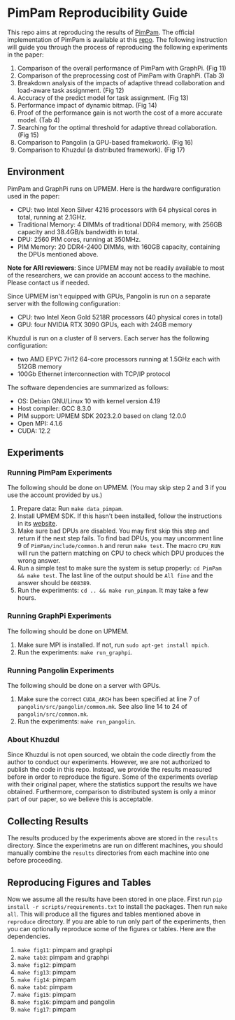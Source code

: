 # PimPam Reproducibility Guide
This repo aims at reproducing the results of [PimPam](https://people.iiis.tsinghua.edu.cn/~gaomy/pubs/slides/pimpam.sigmod24.slides.pdf). The official implementation of PimPam is available at this [repo](https://github.com/tsinghua-ideal/PimPam). The following instruction will guide you through the process of reproducing the following experiments in the paper:
1. Comparison of the overall performance of PimPam with GraphPi. (Fig 11)
1. Comparison of the preprocessing cost of PimPam with GraphPi. (Tab 3)
1. Breakdown analysis of the impacts of adaptive thread collaboration and load-aware task assignment. (Fig 12)
1. Accuracy of the predict model for task assignment. (Fig 13)
1. Performance impact of dynamic bitmap. (Fig 14)
1. Proof of the performance gain is not worth the cost of a more accurate model. (Tab 4)
1. Searching for the optimal threshold for adaptive thread collaboration. (Fig 15)
1. Comparison to Pangolin (a GPU-based framekwork). (Fig 16)
1. Comparison to Khuzdul (a distributed framework). (Fig 17)

## Environment
PimPam and GraphPi runs on UPMEM. Here is the hardware configuration used in the paper:
- CPU:  two Intel Xeon Silver 4216 processors with 64 physical cores in total, running at 2.1GHz.
- Traditional Memory: 4 DIMMs of traditional DDR4 memory, with 256GB capacity and 38.4GB/s bandwidth in total.
- DPU: 2560 PIM cores, running at 350MHz.
- PIM Memory: 20 DDR4-2400 DIMMs, with 160GB capacity, containing the DPUs mentioned above.

**Note for ARI reviewers**: Since UPMEM may not be readily available to most of the researchers, we can provide an account access to the machine. Please contact us if needed.

Since UPMEM isn't equipped with GPUs, Pangolin is run on a separate server with the following configuration:
- CPU: two Intel Xeon Gold 5218R processors (40 physical cores in total)
- GPU: four NVIDIA RTX 3090 GPUs, each with 24GB memory

Khuzdul is run on a cluster of 8 servers. Each server has the following configuration:
- two AMD EPYC 7H12 64-core processors running at 1.5GHz each with 512GB memory
- 100Gb Ethernet interconnection with TCP/IP protocol

The software dependencies are summarized as follows:
- OS: Debian GNU/Linux 10 with kernel version 4.19
- Host compiler: GCC 8.3.0
- PIM support: UPMEM SDK 2023.2.0 based on clang 12.0.0
- Open MPI: 4.1.6
- CUDA: 12.2


## Experiments
### Running PimPam Experiments
The following should be done on UPMEM. (You may skip step 2 and 3 if you use the account provided by us.)
1. Prepare data: Run `make data_pimpam`.
1. Install UPMEM SDK. If this hasn't been installed, follow the instructions in its [website](https://sdk.upmem.com/2023.2.0/01_Install.html).
1. Make sure bad DPUs are disabled. You may first skip this step and return if the next step fails. To find bad DPUs, you may uncomment line 9 of `PimPam/include/common.h` and rerun `make test`. The macro `CPU_RUN` will run the pattern matching on CPU to check which DPU produces the wrong answer.
1. Run a simple test to make sure the system is setup properly: `cd PimPam && make test`.
The last line of the output should be `All fine` and the answer should be `608389`.
1. Run the experiments: `cd .. && make run_pimpam`. It may take a few hours.

### Running GraphPi Experiments
The following should be done on UPMEM.
1. Make sure MPI is installed. If not, run `sudo apt-get install mpich`.
1. Run the experiments: `make run_graphpi`.

### Running Pangolin Experiments
The following should be done on a server with GPUs.
1. Make sure the correct `CUDA_ARCH` has been specified at line 7 of `pangolin/src/pangolin/common.mk`. See also line 14 to 24 of `pangolin/src/common.mk`.
1. Run the experiments: `make run_pangolin`.

### About Khuzdul
Since Khuzdul is not open sourced, we obtain the code directly from the author to conduct our experiments. However, we are not authorized to publish the code in this repo. Instead, we provide the results measured before in order to reproduce the figure. Some of the experiments overlap with their original paper, where the statistics support the results we have obtained. Furthermore, comparison to distributed system is only a minor part of our paper, so we believe this is acceptable.

## Collecting Results
The results produced by the experiments above are stored in the `results` directory. Since the experimetns are run on different machines, you should manually combine the `results` directories from each machine into one before proceeding.

## Reproducing Figures and Tables
Now we assume all the results have been stored in one place. First run `pip install -r scripts/requirements.txt` to install the packages. Then run `make all`. This will produce all the figures and tables mentioned above in `reproduce` directory. If you are able to run only part of the experiments, then you can optionally reproduce some of the figures or tables. Here are the dependencies.
1. `make fig11`: pimpam and graphpi
1. `make tab3`: pimpam and graphpi
1. `make fig12`: pimpam
1. `make fig13`: pimpam
1. `make fig14`: pimpam
1. `make tab4`: pimpam
1. `make fig15`: pimpam
1. `make fig16`: pimpam and pangolin
1. `make fig17`: pimpam

